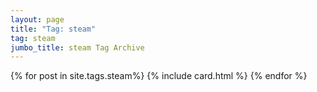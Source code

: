 ```yaml
---
layout: page
title: "Tag: steam"
tag: steam
jumbo_title: steam Tag Archive
---
```


{% for post in site.tags.steam%}
{% include card.html %}
{% endfor %}
